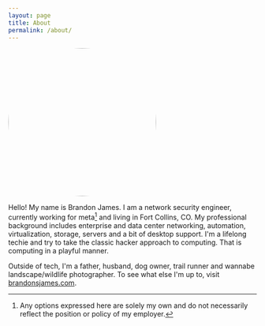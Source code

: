 ```yaml
---
layout: page
title: About
permalink: /about/
---
```


<a href="https://www.brandonsjames.com"><img src="https://www.brandonsjames.com/me.jpg" style="border-radius:50%; width:300px" /></a>

Hello! My name is Brandon James. I am a network security engineer, currently working for meta[^1] and living in Fort Collins, CO. My professional background includes enterprise and data center networking, automation, virtualization, storage, servers and a bit of desktop support. I'm a lifelong techie and try to take the classic hacker approach to computing. That is computing in a playful manner. 

Outside of tech, I'm a father, husband, dog owner, trail runner and wannabe landscape/wildlife photographer. To see what else I'm up to, visit [brandonsjames.com](https://brandonsjames.com).

[^1]: Any options expressed here are solely my own and do not necessarily reflect the position or policy of my employer.
